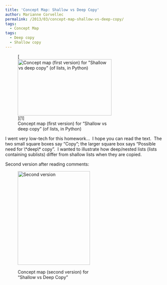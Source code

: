 ```yaml
---
title: 'Concept Map: Shallow vs Deep Copy'
author: Marianne Corvellec
permalink: /2013/03/concept-map-shallow-vs-deep-copy/
tags:
  - Concept Map
tags:
  - Deep copy
  - Shallow copy
---
```

<figure id="attachment_1979" style="width: 300px;" class="wp-caption aligncenter">[<img class="size-medium wp-image-1979" alt="Concept map (first version) for &quot;Shallow vs deep copy&quot; (of lists, in Python)" src="http://teaching.software-carpentry.org/wp-content/uploads/2013/03/shallow-deep-copy-concept-map-300x180.png" width="300" height="180" />][1]<figcaption class="wp-caption-text">Concept map (first version) for &#8220;Shallow vs deep copy&#8221; (of lists, in Python)</figcaption></figure> 
I went very low-tech for this homework&#8230;  I hope you can read the text.  The two small square boxes say &#8220;Copy&#8221;; the larger square box says &#8220;Possible need for \*deep\* copy&#8221;.  I wanted to illustrate how deep/nested lists (lists containing sublists) differ from shallow lists when they are copied.

Second version after reading comments:<figure id="attachment_2065" style="width: 231px;" class="wp-caption aligncenter">

[<img class="size-medium wp-image-2065" alt="Second version" src="http://teaching.software-carpentry.org/wp-content/uploads/2013/03/shallow-deep-copy-concept-map-2-231x300.png" width="231" height="300" />][2]<figcaption class="wp-caption-text">Concept map (second version) for &#8220;Shallow vs Deep Copy&#8221;</figcaption></figure>

 [1]: http://teaching.software-carpentry.org/wp-content/uploads/2013/03/shallow-deep-copy-concept-map.png
 [2]: http://teaching.software-carpentry.org/wp-content/uploads/2013/03/shallow-deep-copy-concept-map-2.png

